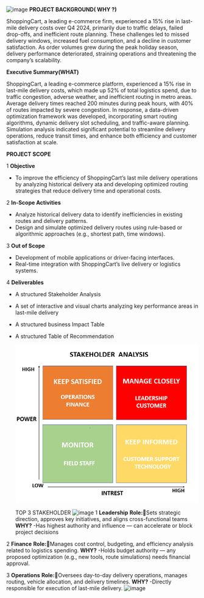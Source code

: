 ![image](https://github.com/user-attachments/assets/9736da9f-077f-4135-bbc5-709658f527d2)
**PROJECT BACKGROUND( WHY ?)**

ShoppingCart, a leading e-commerce firm, experienced a 15% rise in last-mile delivery costs over Q4 2024, primarily due to traffic delays, failed drop-offs, and inefficient route planning. These challenges led to missed delivery windows, increased fuel consumption, and a decline in customer satisfaction. As order volumes grew during the peak holiday season, delivery performance deteriorated, straining operations and threatening the company’s scalability.


**Executive Summary(WHAT)**

ShoppingCart, a leading e-commerce platform, experienced a 15% rise in last-mile delivery costs, which made up 52% of total logistics spend, due to traffic congestion, adverse weather, and inefficient routing in metro areas. Average delivery times reached 200 minutes during peak hours, with 40% of routes impacted by severe congestion. In response, a data-driven optimization framework was developed, incorporating smart routing algorithms, dynamic delivery slot scheduling, and traffic-aware planning. Simulation analysis indicated significant potential to streamline delivery operations, reduce transit times, and enhance both efficiency and customer satisfaction at scale.



**PROJECT SCOPE**

1  **Objective**
 + To improve the efficiency of ShoppingCart’s last mile delivery operations by analyzing historical delivery ata and developing optimized routing strategies that reduce delivery time and operational costs.

2  **In-Scope Activities**
 + Analyze historical delivery data to identify inefficiencies in existing routes and delivery patterns.
 + Design and simulate optimized delivery routes using rule-based or algorithmic approaches (e.g., shortest path, time windows).

3  **Out of Scope**
 + Development of mobile applications or driver-facing interfaces.   
 + Real-time integration with ShoppingCart’s live delivery or logistics systems.

4  **Deliverables**
+ A structured Stakeholder Analysis 
+ A  set of interactive and visual charts analyzing key performance areas in last-mile delivery
+ A structured business Impact Table
+ A structured Table of Recommendation


  ![Image Alt](https://raw.githubusercontent.com/Pranshul-cloud/shoppingcart-lastmile-optimization/54832e5b7f64a4c8c007668708a6f3d89ae8266c/stakeholder_analysis_png.png)

   TOP 3 STAKEHOLDER
![image](https://github.com/user-attachments/assets/9a9205df-7929-4b5a-a2e9-60c7ffa05d1f)
1 **Leadership**
**Role:**Sets strategic direction, approves key initiatives, and aligns cross-functional teams
**WHY?**  -Has highest authority and influence — can accelerate or block project decisions

2 **Finance**
**Role:**Manages cost control, budgeting, and efficiency analysis related to logistics spending.
**WHY?** -Holds budget authority — any proposed optimization (e.g., new tools, route simulations) needs financial approval.

3 **Operations** 
**Role:**Oversees day-to-day delivery operations, manages routing, vehicle allocation, and delivery timelines.
**WHY?** -Directly responsible for execution of last-mile delivery.
![image](https://github.com/user-attachments/assets/5e930e0d-0f16-44cc-8887-96018836f604)

















